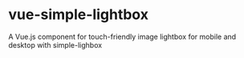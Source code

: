 # vue-simple-lightbox
A Vue.js component for touch-friendly image lightbox for mobile and desktop with simple-lighbox 
